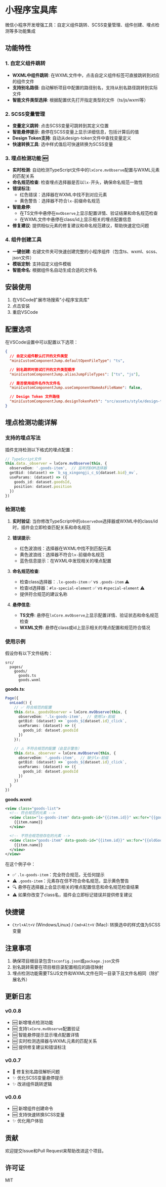 # 小程序宝具库

微信小程序开发增强工具：自定义组件跳转、SCSS变量管理、组件创建、埋点检测等多功能集成

## 功能特性

### 1. 自定义组件跳转
- **WXML中组件跳转**: 在WXML文件中，点击自定义组件标签可直接跳转到对应的组件文件
- **支持别名路径**: 自动解析项目中配置的路径别名，支持从别名路径跳转到实际文件
- **智能文件类型选择**: 根据配置优先打开指定类型的文件（ts/js/wxml等）

### 2. SCSS变量管理
- **变量定义跳转**: 点击SCSS变量可跳转到其定义位置
- **智能悬停提示**: 悬停在SCSS变量上显示详细信息，包括计算后的值
- **Design Token支持**: 自动从design-token文件中查找变量定义
- **快速转换工具**: 选中样式值后可快速转换为SCSS变量

### 3. 埋点检测功能 🆕
- **实时检测**: 自动检测TypeScript文件中的`lxCore.mvObserve`配置与WXML元素的匹配关系
- **命名规范检查**: 检查埋点选择器是否以`lx-`开头，确保命名规范一致性
- **错误标注**:
  - 红色错误：选择器在WXML中找不到对应元素
  - 黄色警告：选择器不符合`lx-`前缀命名规范
- **智能悬停**:
  - 在TS文件中悬停在`mvObserve`上显示配置详情、验证结果和命名规范检查
  - 在WXML文件中悬停在class/id上显示相关的埋点配置信息
- **修复建议**: 提供相似元素的修复建议和命名规范建议，帮助快速定位问题

### 4. 组件创建工具
- **一键创建**: 右键文件夹可快速创建完整的小程序组件（包含ts、wxml、scss、json文件）
- **模板定制**: 支持自定义组件模板
- **智能命名**: 根据组件名自动生成合适的文件名

## 安装使用

1. 在VSCode扩展市场搜索"小程序宝具库"
2. 点击安装
3. 重启VSCode

## 配置选项

在VSCode设置中可以配置以下选项：

```json
{
  // 自定义组件默认打开的文件类型
  "miniCustomComponentJump.defaultOpenFileType": "ts",

  // 别名跳转时尝试打开的文件类型顺序
  "miniCustomComponentJump.aliasJumpFileTypes": ["ts", "js"],

  // 是否使用组件名作为文件名
  "miniCustomComponentJump.useComponentNameAsFileName": false,

  // Design Token 文件路径
  "miniCustomComponentJump.designTokenPath": "src/assets/style/design-token.scss"
}
```

## 埋点检测功能详解

### 支持的埋点写法

插件支持检测以下格式的埋点配置：

```typescript
// TypeScript文件
this.data._observer = lxCore.mvObserve(this, {
  observeDom: '.goods-item',  // 监听的DOM选择器
  getBid: (dataset) => `b_sg_xingongji_c_${dataset.bid}_mv`,
  useParams: (dataset) => ({
    goods_id: dataset.goodsId,
    position: dataset.position
  })
})
```

### 检测功能

1. **实时验证**: 当你修改TypeScript中的`observeDom`选择器或WXML中的class/id时，插件会立即检查匹配关系和命名规范

2. **错误提示**:
   - 红色波浪线：选择器在WXML中找不到匹配元素
   - 黄色波浪线：选择器不符合`lx-`前缀命名规范
   - 蓝色信息提示：在WXML中发现相关的埋点配置

3. **命名规范检查**:
   - 检查class选择器：`.lx-goods-item` ✅ vs `.goods-item` ⚠️
   - 检查id选择器：`#lx-special-element` ✅ vs `#special-element` ⚠️
   - 提供符合规范的建议名称

4. **悬停信息**:
   - **TS文件**: 悬停在`lxCore.mvObserve`上显示配置详情、验证状态和命名规范检查
   - **WXML文件**: 悬停在class或id上显示相关的埋点配置和规范符合情况

### 使用示例

假设你有以下文件结构：
```
src/
  pages/
    goods/
      goods.ts
      goods.wxml
```

**goods.ts**:
```typescript
Page({
  onLoad() {
    // ✅ 符合规范的配置
    this.data._goodsObserver = lxCore.mvObserve(this, {
      observeDom: '.lx-goods-item',  // 使用lx-前缀
      getBid: (dataset) => `goods_${dataset.id}_click`,
      useParams: (dataset) => ({
        goods_id: dataset.goodsId
      })
    });

    // ⚠️ 不符合规范的配置（会显示警告）
    this.data._observer = lxCore.mvObserve(this, {
      observeDom: '.goods-item',  // 缺少lx-前缀
      getBid: (dataset) => `goods_${dataset.id}_click`,
      useParams: (dataset) => ({
        goods_id: dataset.goodsId
      })
    })
  }
})
```

**goods.wxml**:
```xml
<view class="goods-list">
  <!-- 符合规范的元素 -->
  <view class="lx-goods-item" data-goods-id="{{item.id}}" wx:for="{{goodsList}}">
    {{item.name}}
  </view>

  <!-- 不符合规范但存在的元素 -->
  <view class="goods-item" data-goods-id="{{item.id}}" wx:for="{{oldGoodsList}}">
    {{item.name}}
  </view>
</view>
```

在这个例子中：
- ✅ `.lx-goods-item`：完全符合规范，无任何提示
- ⚠️ `.goods-item`：元素存在但不符合命名规范，显示黄色警告
- 🔍 悬停在选择器上会显示相关的埋点配置信息和命名规范检查结果
- ⚠️ 如果你改变了class名，插件会立即标记错误并提供修复建议

## 快捷键

- `Ctrl+Alt+V` (Windows/Linux) / `Cmd+Alt+V` (Mac): 转换选中的样式值为SCSS变量

## 注意事项

1. 确保项目根目录包含`tsconfig.json`或`package.json`文件
2. 别名跳转需要在项目根目录配置相应的路径映射
3. 埋点检测功能需要TS/JS文件和WXML文件在同一目录下且文件名相同（除扩展名外）

## 更新日志

### v0.0.8
- 🆕 新增埋点检测功能
- 🆕 支持`lxCore.mvObserve`配置验证
- 🆕 智能悬停提示显示埋点配置详情
- 🆕 实时检测选择器与WXML元素的匹配关系
- 🆕 提供修复建议和错误标注

### v0.0.7
- 🐛 修复别名路径解析问题
- ✨ 优化SCSS变量悬停提示
- ✨ 改进组件跳转逻辑

### v0.0.6
- 🆕 新增组件创建命令
- 🆕 支持快速转换SCSS变量
- ✨ 优化用户体验

## 贡献

欢迎提交Issue和Pull Request来帮助改进这个项目。

## 许可证

MIT
